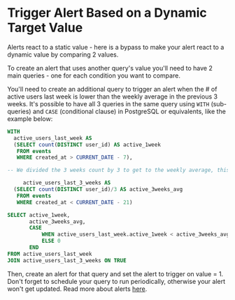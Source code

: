 # Trigger Alert Based on a Dynamic Target Value

Alerts react to a static value - here is a bypass to make your alert react to a dynamic value by comparing 2 values.

To create an alert that uses another query's value you'll need to have 2 main queries - one for each condition you want to compare.

You'll need to create an additional query to trigger an alert when the # of active users last week is lower than the weekly average in the previous 3 weeks.
It's possible to have all 3 queries in the same query using `WITH` (sub-queries) and `CASE` (conditional clause) in PostgreSQL or equivalents, like the example below:

```sql
WITH
  active_users_last_week AS
  (SELECT count(DISTINCT user_id) AS active_1week
   FROM events
   WHERE created_at > CURRENT_DATE - 7),

-- We divided the 3 weeks count by 3 to get to the weekly average, this might not be precise enough in all cases, depends on your metrics (you might want to get an alert when last week's users count is higher than all weekly counts, etc.)

     active_users_last_3_weeks AS
  (SELECT count(DISTINCT user_id)/3 AS active_3weeks_avg
   FROM events
   WHERE created_at < CURRENT_DATE - 21)

SELECT active_1week,
       active_3weeks_avg,
       CASE
           WHEN active_users_last_week.active_1week < active_3weeks_avg THEN 1
           ELSE 0
       END
FROM active_users_last_week
JOIN active_users_last_3_weeks ON TRUE
```

Then, create an alert for that query and set the alert to trigger on value = 1.
Don't forget to schedule your query to run periodically, otherwise your alert won't get updated. Read more about alerts [here](alert-status-freq.md).
